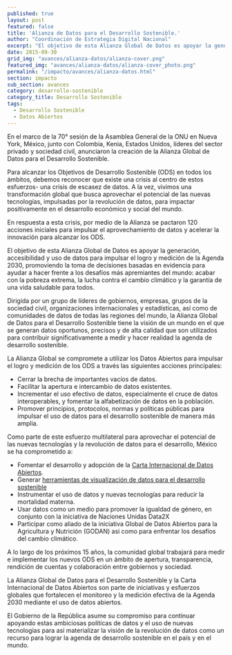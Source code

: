 ```yaml
---
published: true
layout: post
featured: false
title: 'Alianza de Datos para el Desarrollo Sostenible.'
author: "Coordinación de Estrategia Digital Nacional"
excerpt: "El objetivo de esta Alianza Global de Datos es apoyar la generación, accesibilidad y uso de datos para impulsar el logro y medición de la Agenda 2030,"
date: 2015-09-30
grid_img: "avances/alianza-datos/alianza-cover.png"
featured_img: "avances/alianza-datos/alianza-cover_photo.png"
permalink: "/impacto/avances/alianza-datos.html"
section: impacto
sub_section: avances
category: desarrollo-sostenible
category_title: Desarrollo Sostenible
tags:
  - Desarrollo Sostenible
  - Datos Abiertos
---
```


En el marco de la 70° sesión de la Asamblea General de la ONU en Nueva York, México, junto con Colombia, Kenia, Estados Unidos, líderes del sector privado y sociedad civil, anunciaron la creación de la Alianza Global de Datos para el Desarrollo Sostenible.

Para alcanzar los Objetivos de Desarrollo Sostenible (ODS) en todos los ámbitos, debemos reconocer que existe una crisis al centro de estos esfuerzos- una crisis de escasez de datos. A la vez, vivimos una transformación global que busca aprovechar el potencial de las nuevas tecnologías, impulsadas por la revolución de datos, para impactar positivamente en el desarrollo económico y social del mundo.

En respuesta a esta crisis, por medio de la Alianza se pactaron 120 acciones iniciales para impulsar el aprovechamiento de datos y acelerar la innovación para alcanzar los ODS.

El objetivo de esta Alianza Global de Datos es apoyar la generación, accesibilidad y uso de datos para impulsar el logro y medición de la Agenda 2030, promoviendo la toma de decisiones basadas en evidencia para ayudar a hacer frente a los desafíos más apremiantes del mundo: acabar con la pobreza extrema, la lucha contra el cambio climático y la garantía de una vida saludable para todos.

Dirigida por un grupo de líderes de gobiernos, empresas, grupos de la sociedad civil, organizaciones internacionales y estadísticas, así como de comunidades de datos de todas las regiones del mundo, la Alianza Global de Datos para el Desarrollo Sostenible tiene la visión de un mundo en el que se generan datos oportunos, precisos y de alta calidad que son utilizados para contribuir significativamente a medir y hacer realidad la agenda de desarrollo sostenible.

La Alianza Global se compromete a utilizar los Datos Abiertos para impulsar el logro y medición de los ODS a través las siguientes acciones principales:

* Cerrar la brecha de importantes vacíos de datos.
* Facilitar la apertura e intercambio de datos existentes.
* Incrementar el uso efectivo de datos, especialmente el cruce de datos interoperables, y fomentar la alfabetización de datos en la población.
* Promover principios, protocolos, normas y políticas públicas para impulsar el uso de datos para el desarrollo sostenible de manera más amplia.


Como parte de este esfuerzo multilateral para aprovechar el potencial de las nuevas tecnologías y la revolución de datos para el desarrollo, México se ha comprometido a:

* Fomentar el desarrollo y adopción de la [Carta Internacional de Datos Abiertos](http://opendatacharter.net).
* Generar [herramientas de visualización de datos para el desarrollo sostenible](http://opendatacharter.net)
* Instrumentar el uso de datos y nuevas tecnologías para reducir la mortalidad materna.
* Usar datos como un medio para promover la igualdad de género, en conjunto con la iniciativa de Naciones Unidas Data2X
* Participar como aliado de la iniciativa Global de Datos Abiertos para la Agricultura y Nutrición (GODAN) asi como para enfrentar los desafíos del cambio climático.


A lo largo de los próximos 15 años, la comunidad global trabajará para medir e implementar los nuevos ODS en un ámbito de apertura, transparencia, rendición de cuentas y colaboración entre gobiernos y sociedad.  

La Alianza Global de Datos para el Desarrollo Sostenible y la Carta Internacional de Datos Abiertos son parte de iniciativas y esfuerzos globales que fortalecen el monitoreo y la medición efectiva de la Agenda 2030 mediante el uso de datos abiertos.

El Gobierno de la República asume su compromiso para continuar apoyando estas ambiciosas políticas de datos y el uso de nuevas tecnologías para así materializar la visión de la revolución de datos como un recurso para lograr la agenda de desarrollo sostenible en el país y en el mundo.
